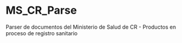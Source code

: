 # MS_CR_Parse
Parser de documentos del Ministerio de Salud de CR - Productos en proceso de registro sanitario
